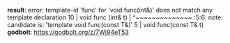 **result**: error: template-id 'func<const int>' for 'void func(int&)' does not match any template declaration
   10 | void func<const int> (int& t)
      |      ^~~~~~~~~~~~~~~
<source>:5:6: note: candidate is: 'template<class T> void func(const T&)'
    5 | void func(const T& t)
**godbolt**: https://godbolt.org/z/7Wj94eT53